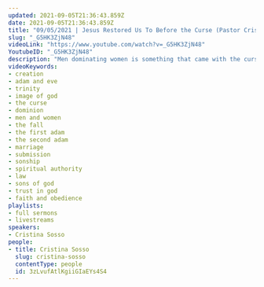 ```yaml
---
updated: 2021-09-05T21:36:43.859Z
date: 2021-09-05T21:36:43.859Z
title: "09/05/2021 | Jesus Restored Us To Before the Curse (Pastor Cristina Sosso)"
slug: "_G5HK3ZjN48"
videoLink: "https://www.youtube.com/watch?v=_G5HK3ZjN48"
YoutubeID: "_G5HK3ZjN48"
description: "Men dominating women is something that came with the curse. The way the Church has been preaching about marriage and submission in the Church has been wrong, but there is freedom in Christ Jesus. The law was created to teach us that we need a savior and that we cannot be saved through works. However if we catch what God is trying to show us we are going to life Heaven on Earth. This sermon was delivered by Pastor Cristina Sosso at Freedom Fellowship Church International on September 5, 2021."
videoKeywords:
- creation
- adam and eve
- trinity
- image of god
- the curse
- dominion
- men and women
- the fall
- the first adam
- the second adam
- marriage
- submission
- sonship
- spiritual authority
- law
- sons of god
- trust in god
- faith and obedience
playlists:
- full sermons
- livestreams
speakers:
- Cristina Sosso
people:
- title: Cristina Sosso
  slug: cristina-sosso
  contentType: people
  id: 3zLvufAtlKgiiGIaEYs4S4
---
```

